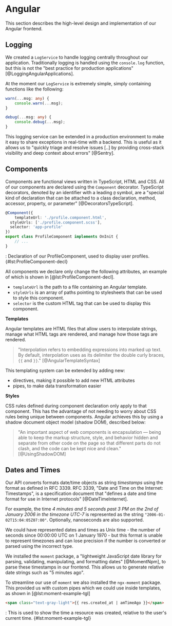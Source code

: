 # Angular

This section describes the high-level design and implementation of our Angular frontend.

## Logging

We created a `LogService` to handle logging centrally throughout our application. Traditionally logging is handled using the `console.log` function, but this is not the "best practice for production applications" [@LoggingAngularApplications].

At the moment our `LogService` is extremely simple, simply containing functions like the following:

```ts
warn(...msg: any) {
    console.warn(...msg);
}

debug(...msg: any) {
    console.debug(...msg);
}
```

This logging service can be extended in a production environment to make it easy to share exceptions in real-time with a backend. This is useful as it allows us to "quickly triage and resolve issues [..] by providing cross-stack visibility and deep context about errors" [@Sentry].

## Components

Components are functional views written in TypeScript, HTML and CSS. All of our components are declared using the `Component` decorator. TypeScript decorators, denoted by an identifier with a leading `@` symbol, are a "special kind of declaration that can be attached to a class declaration, method, accessor, property, or parameter" [@DecoratorsTypeScript].

```ts
@Component({
    templateUrl: './profile.component.html',
  styleUrls: ['./profile.component.scss'],
  selector: 'app-profile'
})
export class ProfileComponent implements OnInit {
    // ...
}
```
: Declaration of our ProfileComponent, used to display user profiles. {#lst:ProfileComponent-decl}

All components we declare only change the following attributes, an example of which is shown in [@lst:ProfileComponent-decl].

- `templateUrl` is the path to a file containing an Angular template.
- `styleUrls` is an array of paths pointing to stylesheets that can be used to style this component.
- `selector` is the custom HTML tag that can be used to display this component.

**Templates**

Angular templates are HTML files that allow users to interpolate strings, manage what HTML tags are rendered, and manage how those tags are rendered.

> "Interpolation refers to embedding expressions into marked up text. By default, interpolation uses as its delimiter the double curly braces, `{{` and `}}`." [@AngularTemplateSyntax]

This templating system can be extended by adding new:

- directives, making it possible to add new HTML attributes
- pipes, to make data transformation easier

**Styles**

CSS rules defined during component declaration only apply to that component. This has the advantage of not needing to worry about CSS rules being unique between components. Angular achieves this by using a shadow document object model (shadow DOM), described below:

> "An important aspect of web components is encapsulation — being able to keep the markup structure, style, and behavior hidden and separate from other code on the page so that different parts do not clash, and the code can be kept nice and clean." [@UsingShadowDOM]

## Dates and Times

Our API converts formats date/time objects as string _timestamps_ using the format as defined in RFC 3339. RFC 3339, "Date and Time on the Internet: Timestamps", is a specification document that "defines a date and time format for use in Internet protocols" [@DateTimeInternet].

For example, the time _4 minutes and 5 seconds past 3 PM on the 2nd of January 2006 in the timezone UTC-7_ is represented as the string `"2006-01-02T15:04:05Z07:00"`. Optionally, nanoseconds are also supported.

We could have represented dates and times as Unix time - the number of seconds since 00:00:00 UTC on 1 January 1970 - but this format is unable to represent timezones and can lose precision if the number is converted or parsed using the incorrect type.

We installed the `moment` package, a "lightweight JavaScript date library for parsing, validating, manipulating, and formatting dates" [@MomentNpm], to parse these timestamps in our frontend. This allows us to generate relative date strings such as "5 minutes ago".

To streamline our use of `moment` we also installed the `ngx-moment` package. This provided us with custom pipes which we could use inside templates, as shown in [@lst:moment-example-tgl]

```html
<span class="text-gray-light">{{ res.created_at | amTimeAgo }}</span>
```
: This is used to show the time a resource was created, relative to the user's current time. {#lst:moment-example-tgl}
